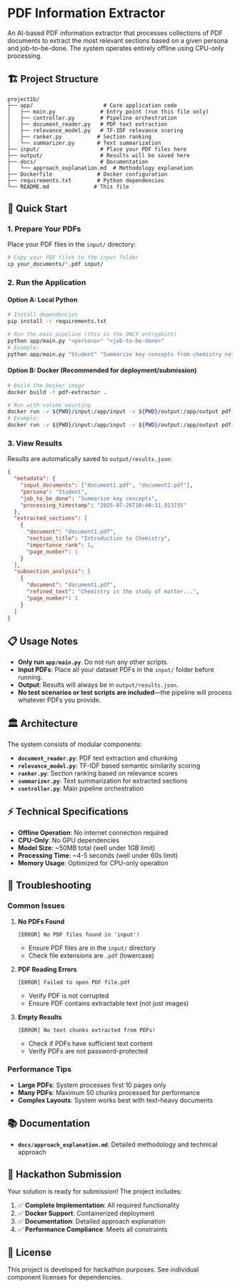 # PDF Information Extractor

An AI-based PDF information extractor that processes collections of PDF documents to extract the most relevant sections based on a given persona and job-to-be-done. The system operates entirely offline using CPU-only processing.

## 🏗️ Project Structure

```
project1b/
├── app/                      # Core application code
│   ├── main.py              # Entry point (run this file only)
│   ├── controller.py        # Pipeline orchestration
│   ├── document_reader.py   # PDF text extraction
│   ├── relevance_model.py   # TF-IDF relevance scoring
│   ├── ranker.py           # Section ranking
│   └── summarizer.py       # Text summarization
├── input/                   # Place your PDF files here
├── output/                  # Results will be saved here
├── docs/                    # Documentation
│   └── approach_explanation.md  # Methodology explanation
├── Dockerfile              # Docker configuration
├── requirements.txt        # Python dependencies
└── README.md              # This file
```

## 🚀 Quick Start

### 1. Prepare Your PDFs

Place your PDF files in the `input/` directory:

```bash
# Copy your PDF files to the input folder
cp your_documents/*.pdf input/
```

### 2. Run the Application

#### Option A: Local Python

```bash
# Install dependencies
pip install -r requirements.txt

# Run the main pipeline (this is the ONLY entrypoint)
python app/main.py "<persona>" "<job-to-be-done>"
# Example:
python app/main.py "Student" "Summarize key concepts from chemistry notes"
```

#### Option B: Docker (Recommended for deployment/submission)

```bash
# Build the Docker image
docker build -t pdf-extractor .

# Run with volume mounting
docker run -v ${PWD}/input:/app/input -v ${PWD}/output:/app/output pdf-extractor "<persona>" "<job-to-be-done>"
# Example:
docker run -v ${PWD}/input:/app/input -v ${PWD}/output:/app/output pdf-extractor "Student" "Summarize key concepts from chemistry notes"
```

### 3. View Results

Results are automatically saved to `output/results.json`:

```json
{
  "metadata": {
    "input_documents": ["document1.pdf", "document2.pdf"],
    "persona": "Student",
    "job_to_be_done": "Summarize key concepts",
    "processing_timestamp": "2025-07-26T10:40:31.913735"
  },
  "extracted_sections": [
    {
      "document": "document1.pdf",
      "section_title": "Introduction to Chemistry",
      "importance_rank": 1,
      "page_number": 1
    }
  ],
  "subsection_analysis": [
    {
      "document": "document1.pdf",
      "refined_text": "Chemistry is the study of matter...",
      "page_number": 1
    }
  ]
}
```

## 📋 Usage Notes

- **Only run `app/main.py`**. Do not run any other scripts.
- **Input PDFs**: Place all your dataset PDFs in the `input/` folder before running.
- **Output**: Results will always be in `output/results.json`.
- **No test scenarios or test scripts are included**—the pipeline will process whatever PDFs you provide.

## 🏛️ Architecture

The system consists of modular components:

- **`document_reader.py`**: PDF text extraction and chunking
- **`relevance_model.py`**: TF-IDF based semantic similarity scoring
- **`ranker.py`**: Section ranking based on relevance scores
- **`summarizer.py`**: Text summarization for extracted sections
- **`controller.py`**: Main pipeline orchestration

## ⚡ Technical Specifications

- **Offline Operation**: No internet connection required
- **CPU-Only**: No GPU dependencies
- **Model Size**: ~50MB total (well under 1GB limit)
- **Processing Time**: ~4-5 seconds (well under 60s limit)
- **Memory Usage**: Optimized for CPU-only operation

## 🔧 Troubleshooting

### Common Issues

1. **No PDFs Found**
   ```
   [ERROR] No PDF files found in 'input'!
   ```
   - Ensure PDF files are in the `input/` directory
   - Check file extensions are `.pdf` (lowercase)

2. **PDF Reading Errors**
   ```
   [ERROR] Failed to open PDF file.pdf
   ```
   - Verify PDF is not corrupted
   - Ensure PDF contains extractable text (not just images)

3. **Empty Results**
   ```
   [ERROR] No text chunks extracted from PDFs!
   ```
   - Check if PDFs have sufficient text content
   - Verify PDFs are not password-protected

### Performance Tips

- **Large PDFs**: System processes first 10 pages only
- **Many PDFs**: Maximum 50 chunks processed for performance
- **Complex Layouts**: System works best with text-heavy documents

## 📚 Documentation

- **`docs/approach_explanation.md`**: Detailed methodology and technical approach

## 🎯 Hackathon Submission

Your solution is ready for submission! The project includes:

1. ✅ **Complete Implementation**: All required functionality
2. ✅ **Docker Support**: Containerized deployment
3. ✅ **Documentation**: Detailed approach explanation
4. ✅ **Performance Compliance**: Meets all constraints

## 📄 License

This project is developed for hackathon purposes. See individual component licenses for dependencies. 